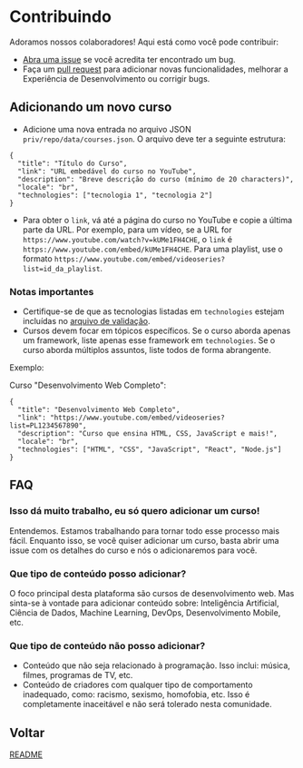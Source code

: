 # Contribuindo

Adoramos nossos colaboradores! Aqui está como você pode contribuir:

- [Abra uma issue](https://github.com/podcodar/podcodar/issues) se você acredita ter encontrado um bug.
- Faça um [pull request](https://github.com/podcodar/podcodar/pull) para adicionar novas funcionalidades, melhorar a Experiência de Desenvolvimento ou corrigir bugs.

## Adicionando um novo curso

- Adicione uma nova entrada no arquivo JSON `priv/repo/data/courses.json`. O arquivo deve ter a seguinte estrutura:

```jsonc
{
  "title": "Título do Curso",
  "link": "URL embedável do curso no YouTube",
  "description": "Breve descrição do curso (mínimo de 20 characters)",
  "locale": "br",
  "technologies": ["tecnologia 1", "tecnologia 2"]
}
```

- Para obter o `link`, vá até a página do curso no YouTube e copie a última parte da URL. Por exemplo, para um vídeo, se a URL for `https://www.youtube.com/watch?v=kUMe1FH4CHE`, o `link` é `https://www.youtube.com/embed/kUMe1FH4CHE`. Para uma playlist, use o formato `https://www.youtube.com/embed/videoseries?list=id_da_playlist`.

### Notas importantes

- Certifique-se de que as tecnologias listadas em `technologies` estejam incluídas no [arquivo de validação](../scripts/validate.ts).
- Cursos devem focar em tópicos específicos. Se o curso aborda apenas um framework, liste apenas esse framework em `technologies`. Se o curso aborda múltiplos assuntos, liste todos de forma abrangente.

Exemplo:

Curso "Desenvolvimento Web Completo":

```jsonc
{
  "title": "Desenvolvimento Web Completo",
  "link": "https://www.youtube.com/embed/videoseries?list=PL1234567890",
  "description": "Curso que ensina HTML, CSS, JavaScript e mais!",
  "locale": "br",
  "technologies": ["HTML", "CSS", "JavaScript", "React", "Node.js"]
}
```

## FAQ

### Isso dá muito trabalho, eu só quero adicionar um curso!

Entendemos. Estamos trabalhando para tornar todo esse processo mais fácil. Enquanto isso, se você quiser adicionar um curso, basta abrir uma issue com os detalhes do curso e nós o adicionaremos para você.

### Que tipo de conteúdo posso adicionar?

O foco principal desta plataforma são cursos de desenvolvimento web. Mas sinta-se à vontade para adicionar conteúdo sobre: Inteligência Artificial, Ciência de Dados, Machine Learning, DevOps, Desenvolvimento Mobile, etc.

### Que tipo de conteúdo não posso adicionar?

- Conteúdo que não seja relacionado à programação. Isso inclui: música, filmes, programas de TV, etc.
- Conteúdo de criadores com qualquer tipo de comportamento inadequado, como: racismo, sexismo, homofobia, etc. Isso é completamente inaceitável e não será tolerado nesta comunidade.

## Voltar

[README](../README.md)
